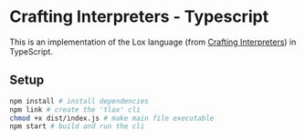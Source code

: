 # Crafting Interpreters - Typescript

This is an implementation of the Lox language (from [Crafting Interpreters](craftinginterpreters.com)) in TypeScript.

## Setup

```sh
npm install # install dependencies
npm link # create the 'tlox' cli
chmod +x dist/index.js # make main file executable
npm start # build and run the cli
```
